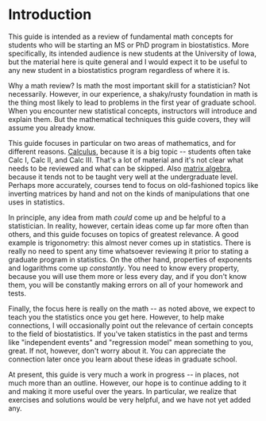 # Introduction

This guide is intended as a review of fundamental math concepts for students who will be starting an MS or PhD program in biostatistics. More specifically, its intended audience is new students at the University of Iowa, but the material here is quite general and I would expect it to be useful to any new student in a biostatistics program regardless of where it is.

Why a math review? Is math the most important skill for a statistician? Not necessarily. However, in our experience, a shaky/rusty foundation in math is the thing most likely to lead to problems in the first year of graduate school. When you encounter new statistical concepts, instructors will introduce and explain them. But the mathematical techniques this guide covers, they will assume you already know.

This guide focuses in particular on two areas of mathematics, and for different reasons. [Calculus](calculus.md), because it is a big topic -- students often take Calc I, Calc II, and Calc III. That's a lot of material and it's not clear what needs to be reviewed and what can be skipped. Also [matrix algebra](matrix.md), because it tends not to be taught very well at the undergraduate level. Perhaps more accurately, courses tend to focus on old-fashioned topics like inverting matrices by hand and not on the kinds of manipulations that one uses in statistics.

In principle, any idea from math *could* come up and be helpful to a statistician. In reality, however, certain ideas come up far more often than others, and this guide focuses on topics of greatest relevance. A good example is trigonometry: this almost never comes up in statistics. There is really no need to spent any time whatsoever reviewing it prior to stating a graduate program in statistics. On the other hand, properties of exponents and logarithms come up *constantly*. You need to know every property, because you will use them more or less every day, and if you don't know them, you will be constantly making errors on all of your homework and tests.

Finally, the focus here is really on the math -- as noted above, we expect to teach you the statistics once you get here. However, to help make connections, I will occasionally point out the relevance of certain concepts to the field of biostatistics. If you've taken statistics in the past and terms like "independent events" and "regression model" mean something to you, great. If not, however, don't worry about it. You can appreciate the connection later once you learn about these ideas in graduate school.

At present, this guide is very much a work in progress -- in places, not much more than an outline. However, our hope is to continue adding to it and making it more useful over the years. In particular, we realize that exercises and solutions would be very helpful, and we have not yet added any.
